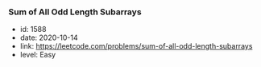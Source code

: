### Sum of All Odd Length Subarrays

* id: 1588
* date: 2020-10-14
* link: https://leetcode.com/problems/sum-of-all-odd-length-subarrays
* level: Easy
